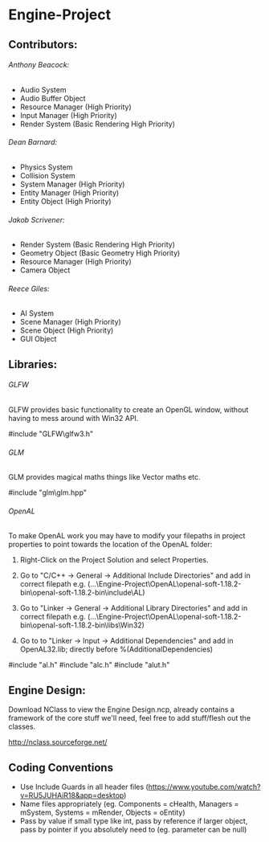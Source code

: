 # Engine-Project

## Contributors:

###### Anthony Beacock:
- Audio System
- Audio Buffer Object
- Resource Manager (High Priority)
- Input Manager (High Priority)
- Render System (Basic Rendering High Priority)

###### Dean Barnard:
- Physics System
- Collision System
- System Manager (High Priority)
- Entity Manager (High Priority)
- Entity Object (High Priority)

###### Jakob Scrivener:
- Render System (Basic Rendering High Priority)
- Geometry Object (Basic Geometry High Priority)
- Resource Manager (High Priority)
- Camera Object

###### Reece Giles:
- AI System
- Scene Manager (High Priority)
- Scene Object (High Priority)
- GUI Object

## Libraries:

###### GLFW

GLFW provides basic functionality to create an OpenGL window, without having to mess around with Win32 API. 

#include "GLFW\glfw3.h"

###### GLM

GLM provides magical maths things like Vector maths etc.

#include "glm\glm.hpp"

###### OpenAL

To make OpenAL work you may have to modify your filepaths in project properties to point towards the location of the OpenAL folder:

1. Right-Click on the Project Solution and select Properties.

2. Go to "C/C++ -> General -> Additional Include Directories" and add in correct filepath e.g.
	(...\Engine-Project\OpenAL\openal-soft-1.18.2-bin\openal-soft-1.18.2-bin\include\AL)

3. Go to "Linker -> General -> Additional Library Directories" and add in correct filepath e.g.
	(...\Engine-Project\OpenAL\openal-soft-1.18.2-bin\openal-soft-1.18.2-bin\libs\Win32)

4. Go to to "Linker -> Input -> Additional Dependencies" and add in OpenAL32.lib; directly before %(AdditionalDependencies)

#include "al.h" 
#include "alc.h" 
#include "alut.h"

## Engine Design:

Download NClass to view the Engine Design.ncp, already contains a framework of the core stuff we'll need, feel free to add stuff/flesh out the classes.

http://nclass.sourceforge.net/

## Coding Conventions

- Use Include Guards in all header files (https://www.youtube.com/watch?v=RU5JUHAiR18&app=desktop)
- Name files appropriately (eg. Components = cHealth, Managers = mSystem, Systems = mRender, Objects = oEntity)
- Pass by value if small type like int, pass by reference if larger object, pass by pointer if you absolutely need to (eg. parameter can be null)

